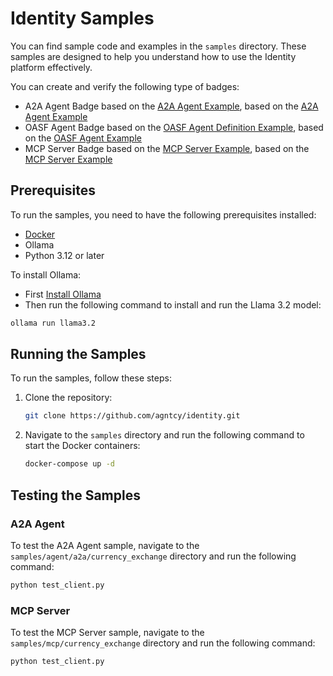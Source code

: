 # Identity Samples

You can find sample code and examples in the `samples` directory.
These samples are designed to help you understand how to use the Identity platform effectively.

You can create and verify the following type of badges:

- A2A Agent Badge based on the [A2A Agent Example](agent/a2a), based on the [A2A Agent Example](https://github.com/google/A2A/blob/main/samples/python/agents/langgraph)
- OASF Agent Badge based on the [OASF Agent Definition Example](agent/oasf), based on the [OASF Agent Example](https://hub.agntcy.org/)
- MCP Server Badge based on the [MCP Server Example](mcp), based on the [MCP Server Example](https://github.com/google/A2A/blob/main/samples/python/agents/langgraph)

## Prerequisites

To run the samples, you need to have the following prerequisites installed:

- [Docker](https://docs.docker.com/engine/install/)
- Ollama
- Python 3.12 or later

To install Ollama:

- First [Install Ollama](https://ollama.com/download)
- Then run the following command to install and run the Llama 3.2 model:

```bash
ollama run llama3.2
```

## Running the Samples

To run the samples, follow these steps:

1. Clone the repository:

   ```bash
   git clone https://github.com/agntcy/identity.git
   ```

2. Navigate to the `samples` directory and run the following command
   to start the Docker containers:

   ```bash
   docker-compose up -d
   ```

## Testing the Samples

### A2A Agent

To test the A2A Agent sample, navigate to the `samples/agent/a2a/currency_exchange`
directory and run the following command:

```bash
python test_client.py
```

### MCP Server

To test the MCP Server sample, navigate to the `samples/mcp/currency_exchange`
directory and run the following command:

```bash
python test_client.py
```
